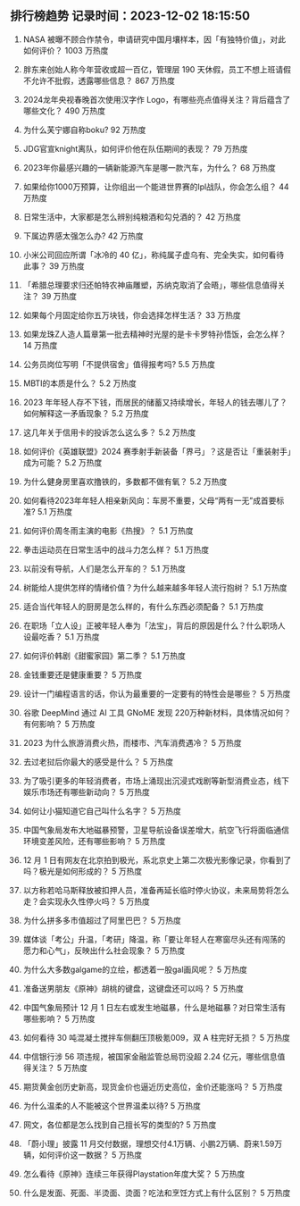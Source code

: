 
## 排行榜趋势 记录时间：2023-12-02 18:15:50
  
  1. NASA 被曝不顾合作禁令，申请研究中国月壤样本，因「有独特价值」，对此如何评价？ 1003 万热度
    
  2. 胖东来创始人称今年营收或超一百亿，管理层 190 天休假，员工不想上班请假不允许不批假，透露哪些信息？ 867 万热度
    
  3. 2024龙年央视春晚首次使用汉字作 Logo，有哪些亮点值得关注？背后蕴含了哪些文化？ 490 万热度
    
  4. 为什么芙宁娜自称boku? 92 万热度
    
  5. JDG官宣knight离队，如何评价他在队伍期间的表现？ 79 万热度
    
  6. 2023年你最感兴趣的一辆新能源汽车是哪一款汽车，为什么？ 68 万热度
    
  7. 如果给你1000万预算，让你组出一个能进世界赛的lpl战队，你会怎么组？ 44 万热度
    
  8. 日常生活中，大家都是怎么辨别纯粮酒和勾兑酒的？ 42 万热度
    
  9. 下属边界感太强怎么办? 42 万热度
    
  10. 小米公司回应所谓「冰冷的 40 亿」，称纯属子虚乌有、完全失实，如何看待此事？ 39 万热度
    
  11. 「希腊总理要求归还帕特农神庙雕塑，苏纳克取消了会晤」，哪些信息值得关注？ 39 万热度
    
  12. 如果每个月固定给你五万块钱，你会选择怎样生活？ 33 万热度
    
  13. 如果龙珠Z人造人篇章第一批去精神时光屋的是卡卡罗特孙悟饭，会怎么样？ 14 万热度
    
  14. 公务员岗位写明「不提供宿舍」值得报考吗? 5.5 万热度
    
  15. MBTI的本质是什么？ 5.2 万热度
    
  16. 2023 年年轻人存不下钱，而居民的储蓄又持续增长，年轻人的钱去哪儿了？如何解释这一矛盾现象？ 5.2 万热度
    
  17. 这几年关于信用卡的投诉怎么这么多？ 5.2 万热度
    
  18. 如何评价《英雄联盟》2024 赛季射手新装备「界弓」？这是否让「重装射手」成为可能？ 5.2 万热度
    
  19. 为什么健身房里喜欢撸铁的，多数都不做有氧？ 5.2 万热度
    
  20. 如何看待2023年年轻人相亲新风向：车房不重要，父母“两有一无”成首要标准? 5.1 万热度
    
  21. 如何评价周冬雨主演的电影《热搜》？ 5.1 万热度
    
  22. 拳击运动员在日常生活中的战斗力怎么样？ 5.1 万热度
    
  23. 以前没有导航，人们是怎么开车的？ 5.1 万热度
    
  24. 树能给人提供怎样的情绪价值？为什么越来越多年轻人流行抱树？ 5.1 万热度
    
  25. 适合当代年轻人的厨房是怎么样的，有什么东西必须配备？ 5.1 万热度
    
  26. 在职场「立人设」正被年轻人奉为「法宝」，背后的原因是什么？什么职场人设最吃香？ 5.1 万热度
    
  27. 如何评价韩剧《甜蜜家园》第二季？ 5.1 万热度
    
  28. 金钱重要还是健康重要？ 5 万热度
    
  29. 设计一门编程语言的话，你认为最重要的一定要有的特性会是哪些？ 5 万热度
    
  30. 谷歌 DeepMind 通过 AI 工具 GNoME 发现 220万种新材料，具体情况如何？有何影响？ 5 万热度
    
  31. 2023 为什么旅游消费火热，而楼市、汽车消费遇冷？ 5 万热度
    
  32. 去过老挝后你最大的感受是什么？ 5 万热度
    
  33. 为了吸引更多的年轻消费者，市场上涌现出沉浸式戏剧等新型消费业态，线下娱乐市场还有哪些新动向？ 5 万热度
    
  34. 如何让小猫知道它自己叫什么名字？ 5 万热度
    
  35. 中国气象局发布大地磁暴预警，卫星导航设备误差增大，航空飞行将面临通信环境变差风险，还有哪些影响？ 5 万热度
    
  36. 12 月 1 日有网友在北京拍到极光，系北京史上第二次极光影像记录，你看到了吗？极光是如何形成的？ 5 万热度
    
  37. 以方称若哈马斯释放被扣押人员，准备再延长临时停火协议，未来局势将怎么走？会实现永久性停火吗？ 5 万热度
    
  38. 为什么拼多多市值超过了阿里巴巴？ 5 万热度
    
  39. 媒体谈「考公」升温，「考研」降温，称「要让年轻人在寒窗尽头还有闯荡的愿力和心气」，反映出什么社会现象？ 5 万热度
    
  40. 为什么大多数galgame的立绘，都透着一股gal画风呢？ 5 万热度
    
  41. 准备送男朋友《原神》胡桃的键盘，这键盘还可以吗？ 5 万热度
    
  42. 中国气象局预计 12 月 1 日左右或发生地磁暴，什么是地磁暴？对日常生活有哪些影响？ 5 万热度
    
  43. 如何看待 30 吨混凝土搅拌车侧翻压顶极氪009，双 A 柱完好无损？ 5 万热度
    
  44. 中信银行涉 56 项违规，被国家金融监管总局罚没超 2.24 亿元，哪些信息值得关注？ 5 万热度
    
  45. 期货黄金创历史新高，现货金价也逼近历史高位，金价还能涨吗？ 5 万热度
    
  46. 为什么温柔的人不能被这个世界温柔以待? 5 万热度
    
  47. 网文，各位都是怎么找到自己擅长写的类型的? 5 万热度
    
  48. 「蔚小理」披露 11 月交付数据，理想交付4.1万辆、小鹏2万辆、蔚来1.59万辆，如何评价这一数据？ 5 万热度
    
  49. 怎么看待《原神》连续三年获得Playstation年度大奖？ 5 万热度
    
  50. 什么是发面、死面、半烫面、烫面？吃法和烹饪方式上有什么区别？ 5 万热度
    